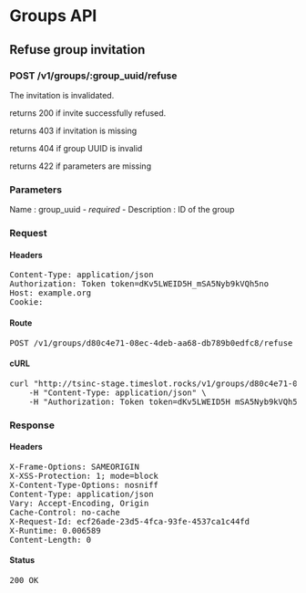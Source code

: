 # Groups API

## Refuse group invitation

### POST /v1/groups/:group_uuid/refuse

The invitation is invalidated.

returns 200 if invite successfully refused.

returns 403 if invitation is missing

returns 404 if group UUID is invalid

returns 422 if parameters are missing

### Parameters

Name : group_uuid *- required -*
Description : ID of the group

### Request

#### Headers

<pre>Content-Type: application/json
Authorization: Token token=dKv5LWEID5H_mSA5Nyb9kVQh5no
Host: example.org
Cookie: </pre>

#### Route

<pre>POST /v1/groups/d80c4e71-08ec-4deb-aa68-db789b0edfc8/refuse</pre>

#### cURL

<pre class="request">curl &quot;http://tsinc-stage.timeslot.rocks/v1/groups/d80c4e71-08ec-4deb-aa68-db789b0edfc8/refuse&quot; -d &#39;&#39; -X POST \
	-H &quot;Content-Type: application/json&quot; \
	-H &quot;Authorization: Token token=dKv5LWEID5H_mSA5Nyb9kVQh5no&quot;</pre>

### Response

#### Headers

<pre>X-Frame-Options: SAMEORIGIN
X-XSS-Protection: 1; mode=block
X-Content-Type-Options: nosniff
Content-Type: application/json
Vary: Accept-Encoding, Origin
Cache-Control: no-cache
X-Request-Id: ecf26ade-23d5-4fca-93fe-4537ca1c44fd
X-Runtime: 0.006589
Content-Length: 0</pre>

#### Status

<pre>200 OK</pre>

